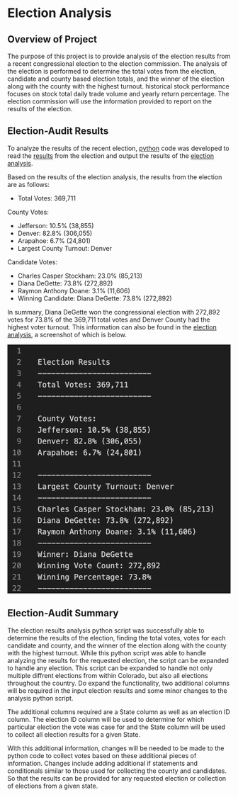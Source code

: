 # Election Analysis

## Overview of Project

The purpose of this project is to provide analysis of the election results from a recent congressional election to the election commission. The analysis of the election is performed to determine the total votes from the election, candidate and county based election totals, and the winner of the election along with the county with the highest turnout. historical stock performance focuses on stock total daily trade volume and yearly return percentage. The election commission will use the information provided to report on the results of the election.

## Election-Audit Results

To analyze the results of the recent election, [python](https://github.com/aricciardelli2/UCB-Projects/blob/main/election_analysis/PyPoll_Challenge.py) code was developed to read the [results](https://github.com/aricciardelli2/UCB-Projects/blob/main/election_analysis/resources/election_results.csv) from the election and output the results of the [election analysis](https://github.com/aricciardelli2/UCB-Projects/blob/main/election_analysis/analysis/election_analysis.txt).

Based on the results of the election analysis, the results from the election are as follows:

* Total Votes: 369,711

County Votes:
* Jefferson: 10.5% (38,855)
* Denver: 82.8% (306,055)
* Arapahoe: 6.7% (24,801)
* Largest County Turnout: Denver

Candidate Votes:
* Charles Casper Stockham: 23.0% (85,213)
* Diana DeGette: 73.8% (272,892)
* Raymon Anthony Doane: 3.1% (11,606)
* Winning Candidate: Diana DeGette: 73.8% (272,892)

In summary, Diana DeGette won the congressional election with 272,892 votes for 73.8% of the 369,711 total votes and Denver County had the highest voter turnout. This information can also be found in the [election analysis](https://github.com/aricciardelli2/UCB-Projects/blob/main/election_analysis/analysis/election_analysis.txt), a screenshot of which is below.

![](https://github.com/aricciardelli2/UCB-Projects/blob/main/election_analysis/resources/election_results.png)

## Election-Audit Summary

The election results analysis python script was successfully able to determine the results of the election, finding the total votes, votes for each candidate and county, and the winner of the election along with the county with the highest turnout. While this python script was able to handle analyzing the results for the requested election, the script can be expanded to handle any election. This script can be expanded to handle not only multiple diffrent elections from within Colorado, but also all elections throughout the country. Do expand the functionality, two additional columns will be required in the input election results and some minor changes to the analysis python script.

The additional columns required are a State column as well as an election ID column. The election ID column will be used to determine for which particular election the vote was case for and the State column will be used to collect all election results for a given State.

With this additional information, changes will be needed to be made to the python code to collect votes based on these additional pieces of information. Changes include adding additional if statements and conditionals similar to those used for collecting the county and candidates. So that the results can be provided for any requested election or collection of elections from a given state.
